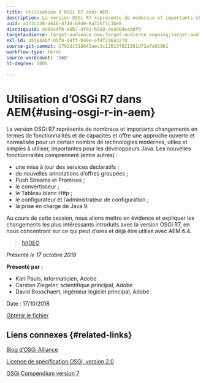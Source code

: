 ```yaml
---
title: Utilisation d’OSGi R7 dans AEM
description: La version OSGi R7 représente de nombreux et importants changements en termes de fonctionnalités et de capacités et offre une approche ouverte et normalisée pour un certain nombre de technologies modernes, utiles et simples à utiliser, importantes pour les développeurs Java.
uuid: a173cd38-d646-4748-b8d0-8a726f1c3be8
discoiquuid: da05c4fb-e8b7-4f01-b588-dea904eaddf9
targetaudience: target-audience new;target-audience ongoing;target-audience upgrader
exl-id: 35368abf-05fb-44ff-b40e-ef4f236a327d
source-git-commit: 1792dc318643aec2c12613f621361d72a7a918b1
workflow-type: tm+mt
source-wordcount: '168'
ht-degree: 100%

---
```


# Utilisation d’OSGi R7 dans AEM{#using-osgi-r-in-aem}

La version OSGi R7 représente de nombreux et importants changements en termes de fonctionnalités et de capacités et offre une approche ouverte et normalisée pour un certain nombre de technologies modernes, utiles et simples à utiliser, importantes pour les développeurs Java.  Les nouvelles fonctionnalités comprennent (entre autres) :

* une mise à jour des services déclaratifs ;
* de nouvelles annotations d’offres groupées ;
* Push Streams et Promises ;
* le convertisseur ;
* le Tableau blanc Http ;
* le configurateur et l’administrateur de configuration ;
* la prise en charge de Java 9.

Au cours de cette session, nous allons mettre en évidence et expliquer les changements les plus intéressants introduits avec la version OSGi R7, en nous concentrant sur ce qui peut d’ores et déjà être utilisé avec AEM 6.4.

>[!VIDEO](https://video.tv.adobe.com/v/25037/?quality=9)

*Présenté le 17 octobre 2018*

**Présenté par :**

* Karl Pauls, informaticien, Adobe
* Carsten Ziegeler, scientifique principal, Adobe
* David Bosschaert, ingénieur logiciel principal, Adobe

Date : 17/10/2018

[Obtenir le fichier](assets/aem-gems-osg-r7inaem-10172018.pdf)

## Liens connexes {#related-links}

[Blog d’OSGi Alliance](https://blog.osgi.org/2018/09/osgi-r7-highlights-blog-series.html)

[Licence de spécification OSGi, version 2.0](https://osgi.org/specification/osgi.core/7.0.0/index.html)

[OSGi Compendium version 7](https://osgi.org/specification/osgi.cmpn/7.0.0/index.html)

<!--
[Get back to the Overview](https://helpx.adobe.com/experience-manager/kt/eseminars/gems/aem-index.html)
-->
